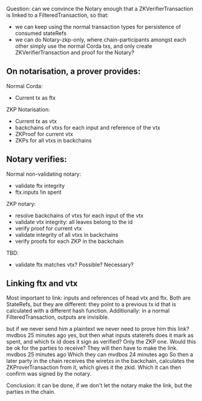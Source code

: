 Question: can we convince the Notary enough that a ZKVerifierTransaction is linked to a FilteredTransaction, so that:
* we can keep using the normal transaction types for persistence of consumed stateRefs
* we can do Notary-zkp-only, where chain-participants amongst each other simply use the normal Corda txs, and only create ZKVerifierTransaction and proof for the Notary?

## On notarisation, a prover provides:

Normal Corda:

* Current tx as ftx

ZKP Notarisation:

* Current tx as vtx
* backchains of vtxs for each input and reference of the vtx
* ZKProof for current vtx
* ZKPs for all vtxs in backchains

## Notary verifies:

Normal non-validating notary:

* validate ftx integrity 
* ftx.inputs !in spent

ZKP notary:

* resolve backchains of vtxs for each input of the vtx
* validate vtx integrity: all leaves belong to the id
* verify proof for current vtx
* validate integrity of all vtxs in backchains
* verify proofs for each ZKP in the backchain

TBD:

* validate ftx matches vtx? Possible? Necessary?

## Linking ftx and vtx

Most important to link: inputs and references of head vtx and ftx.
Both are StateRefs, but they are different: they point to a previous tx id that is calculated with a different hash function.
Additionally: in a normal FilteredTransaction, outputs are invisible.

but if we never send him a plaintext we never need to prove him this link?
mvdbos  25 minutes ago
yes, but then what inputs staterefs does it mark as spent, and which tx id does it sign as verified? Only the ZKP one. Would this be ok for the parties to receive? They will then have to make the link.
mvdbos  25 minutes ago
Which they can
mvdbos  24 minutes ago
So then a later party in the chain receives the wiretxs in the backchain, calculates the ZKProverTransaction from it, which gives it the zkid. Which it can then confirm was signed by the notary.

Conclusion: it can be done, if we don't let the notary make the link, but the parties in the chain.
